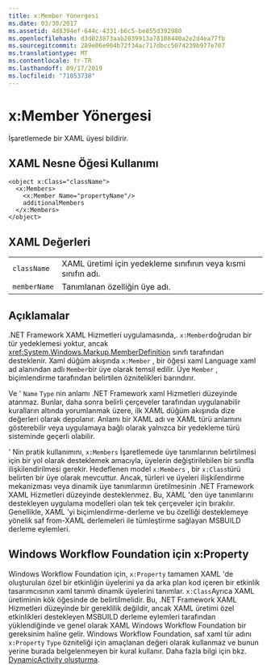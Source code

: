 ```yaml
---
title: x:Member Yönergesi
ms.date: 03/30/2017
ms.assetid: 4d8394ef-644c-4331-b6c5-be855d392980
ms.openlocfilehash: d3d023873aab2039913a78108440a2e2d4ea77fb
ms.sourcegitcommit: 289e06e904b72f34ac717dbcc5074239b977e707
ms.translationtype: MT
ms.contentlocale: tr-TR
ms.lasthandoff: 09/17/2019
ms.locfileid: "71053738"
---
```

# <a name="xmember-directive"></a>x:Member Yönergesi
İşaretlemede bir XAML üyesi bildirir.  
  
## <a name="xaml-object-element-usage"></a>XAML Nesne Öğesi Kullanımı  
  
```xaml  
<object x:Class="className">  
  <x:Members>  
    <x:Member Name="propertyName"/>  
    additionalMembers  
  </x:Members>  
</object>  
```  
  
## <a name="xaml-values"></a>XAML Değerleri  
  
|||  
|-|-|  
|`className`|XAML üretimi için yedekleme sınıfının veya kısmi sınıfın adı.|  
|`memberName`|Tanımlanan özelliğin üye adı.|  
  
## <a name="remarks"></a>Açıklamalar  
 .NET Framework XAML Hizmetleri uygulamasında,. `x:Member`doğrudan bir tür yedeklemesi yoktur, ancak <xref:System.Windows.Markup.MemberDefinition> sınıfı tarafından desteklenir. Xaml düğüm akışında `x:Member` , bir öğesi xaml Language xaml ad alanından adlı `Member`bir üye olarak temsil edilir. Üye `Member` , biçimlendirme tarafından belirtilen öznitelikleri barındırır.  
  
 Ve ' `Name` `Type` nin anlamı .NET Framework xaml Hizmetleri düzeyinde atanmaz. Bunlar, daha sonra belirli çerçeveler tarafından uygulanabilir kuralların altında yorumlanmak üzere, ilk XAML düğüm akışında dize değerleri olarak depolanır. Anlamı bir XAML adı ve XAML türü anlamını gösterebilir veya uygulamaya bağlı olarak yalnızca bir yedekleme türü sisteminde geçerli olabilir.  
  
 ' Nin pratik kullanımını, `x:Members` İşaretlemede üye tanımlarının belirtilmesi için bir yol olarak desteklemek amacıyla, üyelerin değiştirilebilen bir sınıfla ilişkilendirilmesi gerekir. Hedeflenen model `x:Members` , bir `x:Class`türü belirten bir üye olarak mevcuttur. Ancak, türleri ve üyeleri ilişkilendirme mekanizması veya dinamik üye tanımlarının üretilmesinin .NET Framework XAML Hizmetleri düzeyinde desteklenmez. Bu, XAML 'den üye tanımlarını destekleyen uygulama modelleri olan tek tek çerçeveler için bırakılır. Genellikle, XAML 'yi biçimlendirme-derleme ve bu özelliği desteklemeye yönelik saf from-XAML derlemeleri ile tümleştirme sağlayan MSBUILD derleme eylemleri.  
  
## <a name="xproperty-for-windows-workflow-foundation"></a>Windows Workflow Foundation için x:Property  
 Windows Workflow Foundation için, `x:Property` tamamen XAML 'de oluşturulan özel bir etkinliğin üyelerini ya da arka plan kod içeren bir etkinlik tasarımcısının xaml tanımlı dinamik üyelerini tanımlar. `x:Class`Ayrıca XAML üretiminin kök öğesinde de belirtilmelidir. Bu, .NET Framework XAML Hizmetleri düzeyinde bir gereklilik değildir, ancak XAML üretimi özel etkinlikleri destekleyen MSBUILD derleme eylemleri tarafından yüklendiğinde ve genel olarak XAML Windows Workflow Foundation bir gereksinim haline gelir. Windows Workflow Foundation, saf xaml tür adını `x:Property` `Type` özniteliği için amaçlanan değeri olarak kullanmaz ve bunun yerine burada belgelenmeyen bir kural kullanır. Daha fazla bilgi için bkz. [DynamicActivity oluşturma](https://docs.microsoft.com/previous-versions/dotnet/netframework-4.0/dd807392(v=vs.100)).
